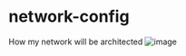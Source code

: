 # network-config
How my network will be architected
![image](https://github.com/akademsubotnik/network-config/assets/44036625/05589f76-c017-4136-a9f7-5089d96f64ef)
